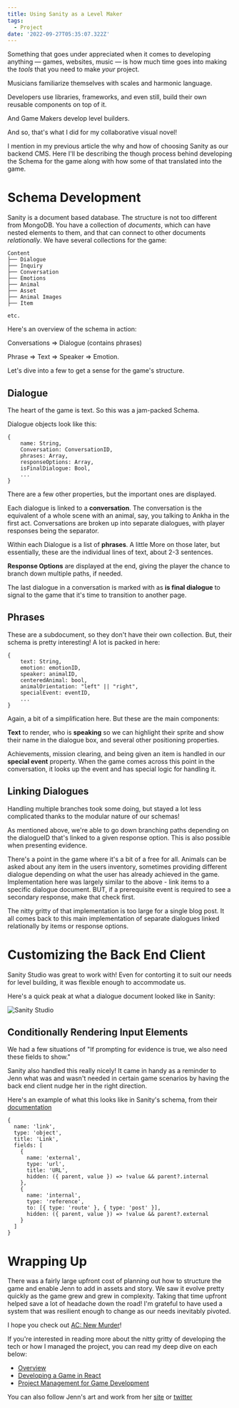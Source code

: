```yaml
---
title: Using Sanity as a Level Maker
tags:
  - Project
date: '2022-09-27T05:35:07.322Z'
---
```


Something that goes under appreciated when it comes to developing anything — games, websites, music — is how much time goes into making the _tools_ that you need to make _your_ project.

Musicians familiarize themselves with scales and harmonic language.

Developers use libraries, frameworks, and even still, build their own reusable components on top of it.

And Game Makers develop level builders.

And so, that's what I did for my collaborative visual novel!

I mention in my previous article the why and how of choosing Sanity as our backend CMS. Here I'll be describing the though process behind developing the Schema for the game along with how some of that translated into the game.

# Schema Development

Sanity is a document based database. The structure is not too different from MongoDB. You have a collection of _documents_, which can have nested elements to them, and that can connect to other documents _relationally_. We have several collections for the game:

```
Content
├── Dialogue
├── Inquiry
├── Conversation
├── Emotions
├── Animal
├── Asset
├── Animal Images
├── Item

etc.
```

Here's an overview of the schema in action:

Conversations => Dialogue (contains phrases)

Phrase => Text => Speaker => Emotion.

Let's dive into a few to get a sense for the game's structure.

## Dialogue

The heart of the game is text. So this was a jam-packed Schema.

Dialogue objects look like this:

```
{
	name: String,
	Conversation: ConversationID,
	phrases: Array,
	responseOptions: Array,
	isFinalDialogue: Bool,
	...
}
```

There are a few other properties, but the important ones are displayed.

Each dialogue is linked to a **conversation**. The conversation is the equivalent of a whole scene with an animal, say, you talking to Ankha in the first act. Conversations are broken up into separate dialogues, with player responses being the separator.

Within each Dialogue is a list of **phrases**. A little More on those later, but essentially, these are the individual lines of text, about 2-3 sentences.

**Response Options** are displayed at the end, giving the player the chance to branch down multiple paths, if needed.

The last dialogue in a conversation is marked with as **is final dialogue** to signal to the game that it's time to transition to another page.

## Phrases

These are a subdocument, so they don't have their own collection. But, their schema is pretty interesting! A lot is packed in here:

```
{
	text: String,
	emotion: emotionID,
	speaker: animalID,
	centeredAnimal: bool,
	animalOrientation: "left" || "right",
	specialEvent: eventID,
	...
}
```

Again, a bit of a simplification here. But these are the main components:

**Text** to render, who is **speaking** so we can highlight their sprite and show their name in the dialogue box, and several other positioning properties.

Achievements, mission clearing, and being given an item is handled in our **special event** property. When the game comes across this point in the conversation, it looks up the event and has special logic for handling it.

## Linking Dialogues

Handling multiple branches took some doing, but stayed a lot less complicated thanks to the modular nature of our schemas!

As mentioned above, we're able to go down branching paths depending on the dialogueID that's linked to a given response option. This is also possible when presenting evidence.

There's a point in the game where it's a bit of a free for all. Animals can be asked about any item in the users inventory, sometimes providing different dialogue depending on what the user has already achieved in the game. Implementation here was largely similar to the above - link items to a specific dialogue document. BUT, if a prerequisite event is required to see a secondary response, make that check first.

The nitty gritty of that implementation is too large for a single blog post. It all comes back to this main implementation of separate dialogues linked relationally by items or response options.

# Customizing the Back End Client

Sanity Studio was great to work with! Even for contorting it to suit our needs for level building, it was flexible enough to accommodate us.

Here's a quick peak at what a dialogue document looked like in Sanity:

![Sanity Studio](https://padilla-media.s3.amazonaws.com/blog/acnm/Screen+Shot+2022-09-22+at+12.05.36+PM.png)

## Conditionally Rendering Input Elements

We had a few situations of "If prompting for evidence is true, we also need these fields to show."

Sanity also handled this really nicely! It came in handy as a reminder to Jenn what was and wasn't needed in certain game scenarios by having the back end client nudge her in the right direction.

Here's an example of what this looks like in Sanity's schema, from their [documentation](https://www.sanity.io/docs/conditional-fields)

```
{
  name: 'link',
  type: 'object',
  title: 'Link',
  fields: [
    {
      name: 'external',
      type: 'url',
      title: 'URL',
      hidden: ({ parent, value }) => !value && parent?.internal
    },
    {
      name: 'internal',
      type: 'reference',
      to: [{ type: 'route' }, { type: 'post' }],
      hidden: ({ parent, value }) => !value && parent?.external
    }
  ]
}
```

# Wrapping Up

There was a fairly large upfront cost of planning out how to structure the game and enable Jenn to add in assets and story. We saw it evolve pretty quickly as the game grew and grew in complexity. Taking that time upfront helped save a lot of headache down the road! I'm grateful to have used a system that was resilient enough to change as our needs inevitably pivoted.

I hope you check out [AC: New Murder](https://acnewmurder.com)!

If you're interested in reading more about the nitty gritty of developing the tech or how I managed the project, you can read my deep dive on each below:

- [Overview](/acnmp)
- [Developing a Game in React](/acnmfe)
- [Project Management for Game Development](/acnmpm)

You can also follow Jenn's art and work from her [site](https://www.jennpadilla.com/) or [twitter](https://twitter.com/jennpadillart)
